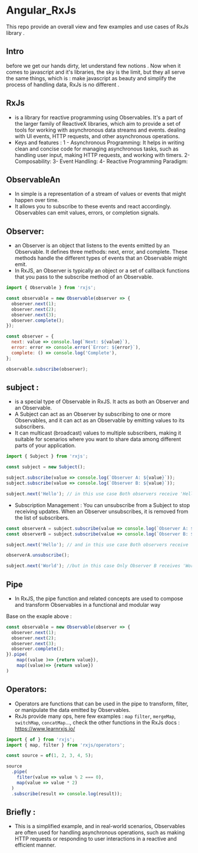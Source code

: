 # Angular_RxJs
This repo provide an overall view and few examples and use cases of RxJs library .

## Intro 
before we get our hands dirty, let understand few notions . Now when it comes to javascript and it's libraries, the sky is the limit, but they all serve the same things, which is : make javascript as beauty and simplify the process of handling data, RxJs is no different .
## RxJs
-  is a library for reactive programming using Observables. It's a part of the larger family of ReactiveX libraries, which aim to provide a set of tools for working with asynchronous data streams and events. dealing with UI events, HTTP requests, and other asynchronous operations. 
- Keys and features : 
1 - Asynchronous Programming: It helps in writing clean and concise code for managing asynchronous tasks, such as handling user input, making HTTP requests, and working with timers. 
2- Composability:
3- Event Handling:
4- Reactive Programming Paradigm:

## ObservableAn 
- In simple is a representation of a stream of values or events that might happen over time.
- It allows you to subscribe to these events and react accordingly. Observables can emit values, errors, or completion signals.

## Observer:
- an Observer is an object that listens to the events emitted by an Observable. It defines three methods: next, error, and complete. These methods handle the different types of events that an Observable might emit.
- In RxJS, an Observer is typically an object or a set of callback functions that you pass to the subscribe method of an Observable.

```javascript
import { Observable } from 'rxjs';

const observable = new Observable(observer => {
  observer.next(1);
  observer.next(2);
  observer.next(3);
  observer.complete();
});

const observer = {
  next: value => console.log(`Next: ${value}`),
  error: error => console.error(`Error: ${error}`),
  complete: () => console.log('Complete'),
};

observable.subscribe(observer);

```

## subject : 
- is a special type of Observable in RxJS. It acts as both an Observer and an Observable.
- A Subject can act as an Observer by subscribing to one or more Observables, and it can act as an Observable by emitting values to its subscribers.
- It can multicast (broadcast) values to multiple subscribers, making it suitable for scenarios where you want to share data among different parts of your application.

```javascript 
import { Subject } from 'rxjs';

const subject = new Subject();

subject.subscribe(value => console.log(`Observer A: ${value}`));
subject.subscribe(value => console.log(`Observer B: ${value}`));

subject.next('Hello'); // in this use case Both observers receive 'Hello'


```

- Subscription Management : You can unsubscribe from a Subject to stop receiving updates. When an Observer unsubscribes, it is removed from the list of subscribers.

```javascript 
const observerA = subject.subscribe(value => console.log(`Observer A: ${value}`));
const observerB = subject.subscribe(value => console.log(`Observer B: ${value}`));

subject.next('Hello'); // and in this use case Both observers receive 'Hello'

observerA.unsubscribe();

subject.next('World'); //but in this case Only Observer B receives 'World', we have unsubscribed from A .


```

## Pipe 
- In RxJS, the pipe function and related concepts are used to compose and transform Observables in a functional and modular way 

Base on the exaple above : 
```javascript
const observable = new Observable(observer => {
  observer.next(1);
  observer.next(2);
  observer.next(3);
  observer.complete();
}).pipe(
    map((value )=> {return value}), 
    map((value)=> {return value})
)

```

## Operators:
- Operators are functions that can be used in the pipe to transform, filter, or manipulate the data emitted by Observables.
- RxJs provide many ops, here few examples : `map` `filter`, `mergeMap`, `switchMap`, `concatMap`..., check the other functions in the RxJs docs : https://www.learnrxjs.io/

```javascript
import { of } from 'rxjs';
import { map, filter } from 'rxjs/operators';

const source = of(1, 2, 3, 4, 5);

source
  .pipe(
    filter(value => value % 2 === 0), 
    map(value => value * 2) 
  )
  .subscribe(result => console.log(result));

```

## Briefly :
- This is a simplified example, and in real-world scenarios, Observables are often used for handling asynchronous operations, such as making HTTP requests or responding to user interactions in a reactive and efficient manner.
